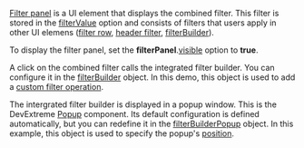 [Filter panel](/Documentation/ApiReference/UI_Widgets/dxDataGrid/Configuration/filterPanel/) is a UI element that displays the combined filter. This filter is stored in the [filterValue](/Documentation/ApiReference/UI_Widgets/dxDataGrid/Configuration/#filterValue) option and consists of filters that users apply in other UI elemens ([filter row](/Documentation/ApiReference/UI_Widgets/dxDataGrid/Configuration/filterRow/), [header filter](/Documentation/ApiReference/UI_Widgets/dxDataGrid/Configuration/headerFilter/), [filterBuilder](/Documentation/ApiReference/UI_Widgets/dxDataGrid/Configuration/#filterBuilder)).

To display the filter panel, set the **filterPanel**.[visible](/Documentation/ApiReference/UI_Widgets/dxDataGrid/Configuration/filterPanel/#visible) option to **true**. 

A click on the combined filter calls the integrated filter builder. You can configure it in the [filterBuilder](/Documentation/ApiReference/UI_Widgets/dxDataGrid/Configuration/#filterBuilder) object. In this demo, this object is used to add a [custom filter operation](/Documentation/ApiReference/UI_Widgets/dxFilterBuilder/Configuration/customOperations).

The intergrated filter builder is displayed in a popup window. This is the DevExtreme [Popup](/Documentation/ApiReference/UI_Widgets/dxPopup/) component. Its default configuration is defined automatically, but you can redefine it in the [filterBuilderPopup](/Documentation/ApiReference/UI_Widgets/dxDataGrid/Configuration/#filterBuilderPopup) object. In this example, this object is used to specify the popup's [position](/Documentation/ApiReference/UI_Widgets/dxPopup/Configuration/#position).
